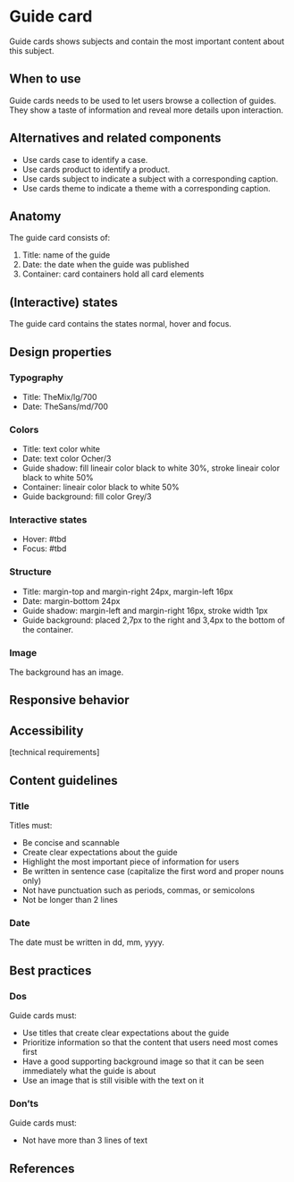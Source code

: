 # Guide card

Guide cards shows subjects and contain the most important content about this subject.

## When to use

Guide cards needs to be used to let users browse a collection of guides. They show a taste of information and reveal more details upon interaction.

## Alternatives and related components

- Use cards case to identify a case.
- Use cards product to identify a product.
- Use cards subject to indicate a subject with a corresponding caption.
- Use cards theme to indicate a theme with a corresponding caption.

## Anatomy

The guide card consists of:

1. Title: name of the guide
2. Date: the date when the guide was published
3. Container: card containers hold all card elements

## (Interactive) states

The guide card contains the states normal, hover and focus.

## Design properties

### Typography

- Title: TheMix/lg/700
- Date: TheSans/md/700

### Colors

- Title: text color white
- Date: text color Ocher/3
- Guide shadow: fill lineair color black to white 30%, stroke lineair color black to white 50%
- Container: lineair color black to white 50%
- Guide background: fill color Grey/3

### Interactive states

- Hover: #tbd
- Focus: #tbd

### Structure

- Title: margin-top and margin-right 24px, margin-left 16px
- Date: margin-bottom 24px
- Guide shadow: margin-left and margin-right 16px, stroke width 1px
- Guide background: placed 2,7px to the right and 3,4px to the bottom of the container.

### Image

The background has an image.

## Responsive behavior

## Accessibility

[technical requirements]

## Content guidelines

### Title

Titles must:

- Be concise and scannable
- Create clear expectations about the guide
- Highlight the most important piece of information for users
- Be written in sentence case (capitalize the first word and proper nouns only)
- Not have punctuation such as periods, commas, or semicolons
- Not be longer than 2 lines

### Date

The date must be written in dd, mm, yyyy.

## Best practices

### Dos

Guide cards must:

- Use titles that create clear expectations about the guide
- Prioritize information so that the content that users need most comes first
- Have a good supporting background image so that it can be seen immediately what the guide is about
- Use an image that is still visible with the text on it

### Don’ts

Guide cards must:

- Not have more than 3 lines of text

## References
